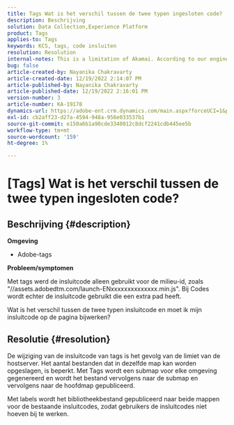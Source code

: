 ```yaml
---
title: Tags Wat is het verschil tussen de twee typen ingesloten code?
description: Beschrijving
solution: Data Collection,Experience Platform
product: Tags
applies-to: Tags
keywords: KCS, tags, code insluiten
resolution: Resolution
internal-notes: This is a limitation of Akamai. According to our engineer.
bug: false
article-created-by: Nayanika Chakravarty
article-created-date: 12/19/2022 2:14:07 PM
article-published-by: Nayanika Chakravarty
article-published-date: 12/19/2022 2:16:01 PM
version-number: 3
article-number: KA-19178
dynamics-url: https://adobe-ent.crm.dynamics.com/main.aspx?forceUCI=1&pagetype=entityrecord&etn=knowledgearticle&id=208daf63-a77f-ed11-81ac-6045bd006079
exl-id: cb2aff23-d27a-4594-948a-956e033537b1
source-git-commit: e150a6b1a90cde3340012c8dcf2241cdb445ee5b
workflow-type: tm+mt
source-wordcount: '159'
ht-degree: 1%

---
```


# [Tags] Wat is het verschil tussen de twee typen ingesloten code?

## Beschrijving {#description}


<b>Omgeving</b>

- Adobe-tags

<b>Probleem/symptomen</b>

Met tags werd de insluitcode alleen gebruikt voor de milieu-id, zoals &quot;//assets.adobedtm.com/launch-ENxxxxxxxxxxxxxx.min.js&quot;. Bij Codes wordt echter de insluitcode gebruikt die een extra pad heeft.

Wat is het verschil tussen de twee typen insluitcode en moet ik mijn insluitcode op de pagina bijwerken?


## Resolutie {#resolution}


De wijziging van de insluitcode van tags is het gevolg van de limiet van de hostserver. Het aantal bestanden dat in dezelfde map kan worden opgeslagen, is beperkt. Met Tags wordt een submap voor elke omgeving gegenereerd en wordt het bestand vervolgens naar de submap en vervolgens naar de hoofdmap gepubliceerd.

Met labels wordt het bibliotheekbestand gepubliceerd naar beide mappen voor de bestaande insluitcodes, zodat gebruikers de insluitcodes niet hoeven bij te werken.
